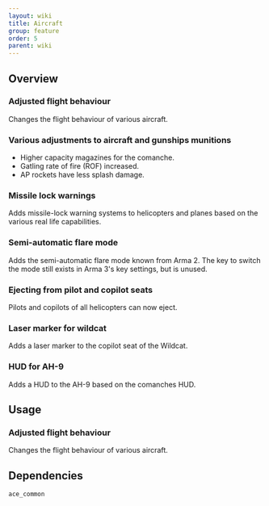 ```yaml
---
layout: wiki
title: Aircraft
group: feature
order: 5
parent: wiki
---
```


## Overview

### Adjusted flight behaviour
Changes the flight behaviour of various aircraft.

### Various adjustments to aircraft and gunships munitions
- Higher capacity magazines for the comanche.
- Gatling rate of fire (ROF) increased.
- AP rockets have less splash damage.

### Missile lock warnings
Adds missile-lock warning systems to helicopters and planes based on the various real life capabilities.

### Semi-automatic flare mode
Adds the semi-automatic flare mode known from Arma 2. The key to switch the mode still exists in Arma 3's key settings, but is unused.

### Ejecting from pilot and copilot seats
Pilots and copilots of all helicopters can now eject.

### Laser marker for wildcat
Adds a laser marker to the copilot seat of the Wildcat.

### HUD for AH-9
Adds a HUD to the AH-9 based on the comanches HUD.


## Usage

### Adjusted flight behaviour
Changes the flight behaviour of various aircraft.


## Dependencies

`ace_common`
